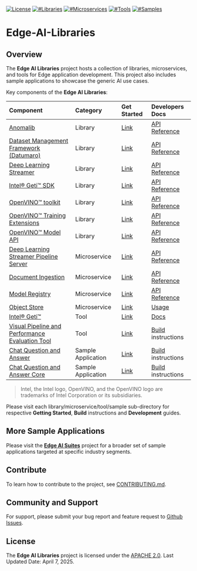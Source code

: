 [![License](https://img.shields.io/badge/License-Apache%202.0-blue)]()
[![#Libraries](https://img.shields.io/badge/%23Libraries-6-green)]()
[![#Microservices](https://img.shields.io/badge/%23Microservices-4-green)]()
[![#Tools](https://img.shields.io/badge/%23Tools-1-green)]()
[![#Samples](https://img.shields.io/badge/%23Samples-2-green)]()

# Edge-AI-Libraries

## Overview

The **Edge AI Libraries** project hosts a collection of libraries, microservices, and tools for Edge application development. This project also includes sample applications to showcase the generic AI use cases.

Key components of the **Edge AI Libraries**:

| Component | Category | Get Started | Developers Docs |
|:----------|:---------|:------------|:-----------------|
| [Anomalib](https://github.com/open-edge-platform/anomalib) | Library | [Link](https://github.com/open-edge-platform/anomalib?tab=readme-ov-file#-introduction) | [API Reference](https://github.com/open-edge-platform/anomalib?tab=readme-ov-file#-training) |
| [Dataset Management Framework (Datumaro)](https://github.com/open-edge-platform/datumaro) | Library | [Link](https://github.com/open-edge-platform/datumaro?tab=readme-ov-file#features) | [API Reference](https://open-edge-platform.github.io/datumaro/latest/docs/reference/datumaro_module.html) |
| [Deep Learning Streamer](libraries/dl-streamer) | Library | [Link](https://dlstreamer.github.io/get_started/get_started_index.html) | [API Reference](https://dlstreamer.github.io/elements/elements.html) |
| [Intel&reg; Geti&trade; SDK](https://github.com/open-edge-platform/geti-sdk) | Library | [Link](https://github.com/open-edge-platform/geti-sdk?tab=readme-ov-file#getting-started) | [API Reference](https://github.com/open-edge-platform/geti-sdk?tab=readme-ov-file#high-level-api-reference) |
| [OpenVINO&trade; toolkit](https://github.com/openvinotoolkit/openvino) | Library | [Link](https://docs.openvino.ai/2025/index.html) | [API Reference](https://docs.openvino.ai/2025/api/api_reference.html) |
| [OpenVINO&trade; Training Extensions](https://github.com/open-edge-platform/training_extensions) | Library | [Link](https://github.com/open-edge-platform/training_extensions?tab=readme-ov-file#introduction) | [API Reference](https://github.com/open-edge-platform/training_extensions?tab=readme-ov-file#quick-start) |
| [OpenVINO&trade; Model API](https://github.com/open-edge-platform/model_api) | Library | [Link](https://github.com/open-edge-platform/model_api?tab=readme-ov-file#installation) | [API Reference](https://github.com/open-edge-platform/model_api?tab=readme-ov-file#usage) |
| [Deep Learning Streamer Pipeline Server](microservices/dlstreamer-pipeline-server) | Microservice | [Link](microservices/dlstreamer-pipeline-server#quick-try-out) | [API Reference](microservices/dlstreamer-pipeline-server/docs/user-guide/api-docs/pipeline-server.yaml) |
| [Document Ingestion](microservices/document-ingestion) | Microservice | [Link](microservices/document-ingestion/pgvector/docs/get-started.md) | [API Reference](microservices/document-ingestion/pgvector/docs/dataprep-api.yml) |
| [Model Registry](microservices/model-registry) | Microservice | [Link](microservices/model-registry/docs/user-guide/get-started.md) | [API Reference](microservices/model-registry/docs/user-guide/api-docs/openapi.yaml) |
| [Object Store](microservices/object-store) | Microservice |  [Link](microservices/object-store/minio-store#configuration) | [Usage](microservices/object-store/minio-store#usage) |
| [Intel® Geti™](https://github.com/open-edge-platform/geti) | Tool | [Link](https://geti.intel.com/) | [Docs](https://docs.geti.intel.com) |
| [Visual Pipeline and Performance Evaluation Tool](tools/visual-pipeline-and-platform-evaluation-tool) | Tool | [Link](tools/visual-pipeline-and-platform-evaluation-tool/docs/user-guide/get-started.md) | [Build](tools/visual-pipeline-and-platform-evaluation-tool/docs/user-guide/how-to-build-source.md) instructions |
| [Chat Question and Answer](sample-applications/chat-question-and-answer) | Sample Application |  [Link](sample-applications/chat-question-and-answer/docs/user-guide/get-started.md) | [Build](sample-applications/chat-question-and-answer/docs/user-guide/build-from-source.md) instructions |
| [Chat Question and Answer Core](sample-applications/chat-question-and-answer-core) | Sample Application | [Link](sample-applications/chat-question-and-answer-core/docs/user-guide/get-started.md) | [Build](sample-applications/chat-question-and-answer-core/docs/user-guide/build-from-source.md) instructions |


> Intel, the Intel logo, OpenVINO, and the OpenVINO logo are trademarks of Intel Corporation or its subsidiaries.

Please visit each library/microservice/tool/sample sub-directory for respective **Getting Started**, **Build** instructions and **Development** guides.

## More Sample Applications

Please visit the [**Edge AI Suites**](https://github.com/open-edge-platform/edge-ai-suites) project for a broader set of sample applications targeted at specific industry segments.

## Contribute

To learn how to contribute to the project, see [CONTRIBUTING.md](CONTRIBUTING.md).

## Community and Support

For support, please submit your bug report and feature request to [Github Issues](https://github.com/open-edge-platform/edge-ai-libraries/issues).

## License

The **Edge AI Libraries** project is licensed under the [APACHE 2.0](LICENSE).
Last Updated Date: April 7, 2025.

